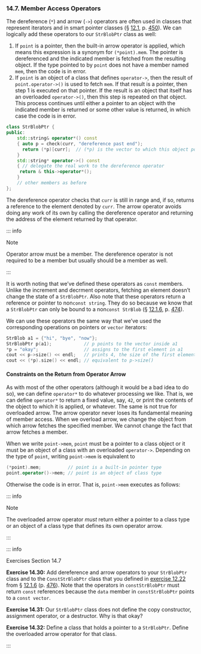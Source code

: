 <h3 id="filepos3645985">14.7. Member Access Operators</h3>
<p>The dereference (<code>*</code>) and arrow (<code>-&gt;</code>) operators are often used in classes that represent iterators and in smart pointer classes (§ <a href="114-12.1._dynamic_memory_and_smart_pointers.html#filepos2904799">12.1</a>, p. <a href="114-12.1._dynamic_memory_and_smart_pointers.html#filepos2904799">450</a>). We can logically add these operators to our <code>StrBlobPtr</code> class as well:</p><ol><li>If <code>point</code> is a pointer, then the built-in arrow operator is applied, which means this expression is a synonym for <code>(*point).mem</code>. The pointer is dereferenced and the indicated member is fetched from the resulting object. If the type pointed to by <code>point</code> does not have a member named <code>mem</code>, then the code is in error.</li><li>If <code>point</code> is an object of a class that defines <code>operator-&gt;</code>, then the result of <code>point.operator-&gt;()</code> is used to fetch <code>mem</code>. If that result is a pointer, then step 1 is executed on that pointer. If the result is an object that itself has an overloaded <code>operator-&gt;()</code>, then this step is repeated on that object. This process continues until either a pointer to an object with the indicated member is returned or some other value is returned, in which case the code is in error.</li></ol>

```c++
class StrBlobPtr {
public:
    std::string& operator*() const
    { auto p = check(curr, "dereference past end");
      return (*p)[curr];  // (*p) is the vector to which this object points
    }
    std::string* operator->() const
    { // delegate the real work to the dereference operator
     return & this->operator*();
    }
    // other members as before
};
```

<p>The dereference operator checks that <code>curr</code> is still in range and, if so, returns a reference to the element denoted by <code>curr</code>. The arrow operator avoids doing any work of its own by calling the dereference operator and returning the address of the element returned by that operator.</p>

::: info
<p>Note</p>
<p>Operator arrow must be a member. The dereference operator is not required to be a member but usually should be a member as well.</p>
:::

<p>It is worth noting that we’ve defined these operators as <code>const</code> members. Unlike the increment and decrment operators, fetching an element doesn’t change the state of a <code>StrBlobPtr</code>. Also note that these operators return a reference or pointer to non<code>const string</code>. They do so because we know that a <code>StrBlobPtr</code> can only be bound to a non<code>const StrBlob</code> (§ <a href="114-12.1._dynamic_memory_and_smart_pointers.html#filepos3062321">12.1.6</a>, p. <a href="114-12.1._dynamic_memory_and_smart_pointers.html#filepos3062321">474</a>).</p>
<p>We can use these operators the same way that we’ve used the corresponding operations on pointers or <code>vector</code> iterators:</p>

```c++
StrBlob a1 = {"hi", "bye", "now"};
StrBlobPtr p(a1);            // p points to the vector inside a1
*p = "okay";                 // assigns to the first element in a1
cout << p->size() << endl;   // prints 4, the size of the first element in a1
cout << (*p).size() << endl; // equivalent to p->size()
```

<h4>Constraints on the Return from Operator Arrow</h4>
<p>As with most of the other operators (although it would be a bad idea to do so), we can define <code>operator*</code> to do whatever processing we like. That is, we can define <code>operator*</code> to return a fixed value, say, <code>42</code>, or print the contents of the object to which it is applied, or whatever. The same is not true for overloaded arrow. The arrow operator never loses its fundamental meaning of member access. When we overload arrow, we change the object from which arrow fetches the specified member. We cannot change the fact that arrow fetches a member.</p>
<p>When we write <code>point-&gt;mem</code>, <code>point</code> must be a pointer to a class object or it must be an object of a class with an overloaded <code>operator-&gt;</code>. Depending on the type of <code>point</code>, writing <code>point-&gt;mem</code> is equivalent to</p>

```c++
(*point).mem;          // point is a built-in pointer type
point.operator()->mem; // point is an object of class type
```

<p>Otherwise the code is in error. That is, <code>point-&gt;mem</code> executes as follows:</p>

::: info
<p>Note</p>
<p>The overloaded arrow operator <em>must</em> return either a pointer to a class type or an object of a class type that defines its own operator arrow.</p>
:::

::: info
<p>Exercises Section 14.7</p>
<p><strong>Exercise 14.30:</strong> Add dereference and arrow operators to your <code>StrBlobPtr</code> class and to the <code>ConstStrBlobPtr</code> class that you defined in <a href="114-12.1._dynamic_memory_and_smart_pointers.html#filepos3086152">exercise 12.22</a> from § <a href="114-12.1._dynamic_memory_and_smart_pointers.html#filepos3062321">12.1.6</a> (p. <a href="114-12.1._dynamic_memory_and_smart_pointers.html#filepos3062321">476</a>). Note that the operators in <code>constStrBlobPtr</code> must return <code>const</code> references because the <code>data</code> member in <code>constStrBlobPtr</code> points to a <code>const vector</code>.</p>
<p><strong>Exercise 14.31:</strong> Our <code>StrBlobPtr</code> class does not define the copy constructor, assignment operator, or a destructor. Why is that okay?</p>
<p><strong>Exercise 14.32:</strong> Define a class that holds a pointer to a <code>StrBlobPtr</code>. Define the overloaded arrow operator for that class.</p>
:::
